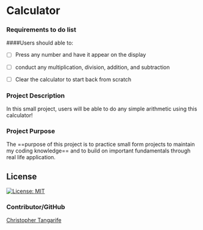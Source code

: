 # Calculator

### Requirements to do list
####Users should able to:

- [ ] Press any number and have it appear on the display
- [ ] conduct any multiplication, division, addition, and subtraction
- [ ] Clear the calculator to start back from scratch


### Project Description
In this small project, users will be able to do any simple arithmetic using this calculator!

### Project Purpose

The ==purpose of this project is to practice small form projects to maintain my coding knowledge== and to build on important fundamentals through real life application. 

## License

[![License: MIT](https://img.shields.io/badge/License-MIT-yellow.svg)](https://opensource.org/licenses/MIT)

### Contributor/GitHub
[Christopher Tangarife](https://github.com/ChrisCodes54)